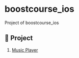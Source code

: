 # boostcourse_ios
Project of boostcourse_ios

## 📝 Project
1. [Music Player](MusicPlayer/README.md)
